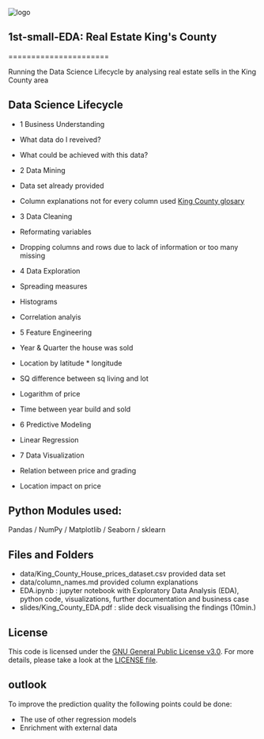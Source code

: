 ![logo](https://github.com/argv1/1st-small-EDA/images/map.jpg)

## 1st-small-EDA: Real Estate King's County
======================

Running the Data Science Lifecycle by analysing real estate sells in the King County area

## Data Science Lifecycle

- 1 Business Understanding
 - What data do I reveived?
 - What could be achieved with this data?

- 2 Data Mining
 - Data set already provided
 - Column explanations not for every column
   used [King County glosary](https://www.kingcounty.gov/depts/records-licensing/archives/research-guides/glossary.aspx)
 
- 3 Data Cleaning
 - Reformating variables
 - Dropping columns and rows due to lack of information or too many missing
 
- 4 Data Exploration
 - Spreading measures
 - Histograms
 - Correlation analyis
 
- 5 Feature Engineering
 - Year & Quarter the house was sold
 - Location by latitude * longitude
 - SQ difference between sq living and lot
 - Logarithm of price
 - Time between year build and sold
 
- 6 Predictive Modeling
 - Linear Regression
 
- 7 Data Visualization
 - Relation between price and grading
 - Location impact on price


## Python Modules used:
Pandas / NumPy / Matplotlib / Seaborn / sklearn


## Files and Folders

- data/King_County_House_prices_dataset.csv provided data set
- data/column_names.md provided column explanations
- EDA.ipynb : jupyter notebook with Exploratory Data Analysis (EDA), python code, visualizations, further documentation and business case
- slides/King_County_EDA.pdf : slide deck visualising the findings (10min.)


## License

This code is licensed under the [GNU General Public License v3.0](https://choosealicense.com/licenses/gpl-3.0/). 
For more details, please take a look at the [LICENSE file](https://github.com/argv1/goodXtausch/blob/master/LICENSE).


## outlook
To improve the prediction quality the following points could be done:
- The use of other regression models 
- Enrichment with external data
